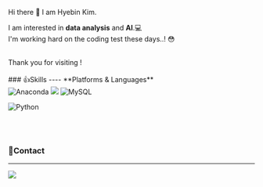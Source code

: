 Hi there 👋 I am Hyebin Kim.

I am interested in **data analysis** and **AI**.💻<br/>
I'm working hard on the coding test these days..! 😳<br/>

<br/>
Thank you for visiting !
<br/><br/>
### 👍Skills 
----
**Platforms & Languages**<br/>
<img alt="Anaconda" src ="https://img.shields.io/badge/Anaconda-44A833.svg?&style=flat-square&logo=Anaconda&logoColor=white"/>
<img src="https://img.shields.io/badge/Android-3DDC84?style=flat-square&logo=Android&logoColor=white"/>
<img alt="MySQL" src ="https://img.shields.io/badge/MySQL-4479A1.svg?&style=flat-square&logo=MySQL&logoColor=white"/>


<img alt="Python" src ="https://img.shields.io/badge/Python-40AEF0.svg?&style=flat-square&logo=Python&logoColor=white"/> 

<br/><br/>

### 🎀Contact
---
<a href="https://velog.io/@hyebinnn" target="_blank"><img src="https://img.shields.io/badge/Velog-20C997?style=flat-square&logo=Velog&logoColor=white"/></a>
